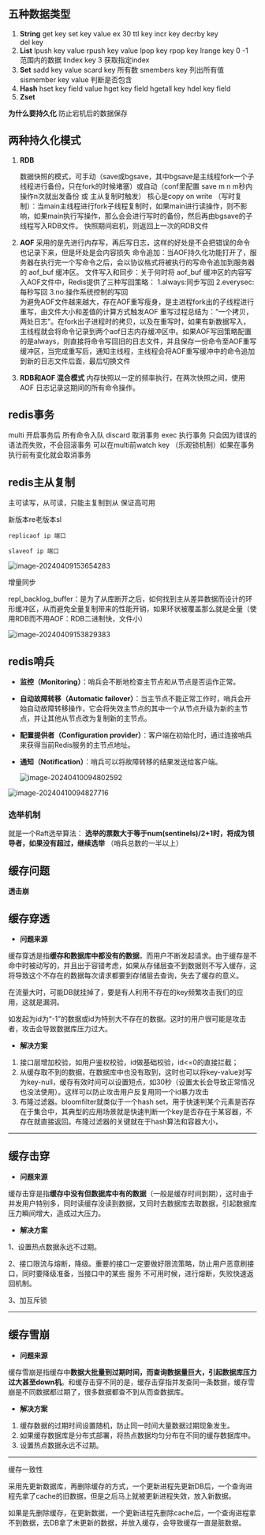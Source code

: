 ## **五种数据类型**

1. **String**
   get key 
   set key value ex 30
   ttl key
   incr key 
   decrby key  
   del key
2. **List**
   lpush key value 
   rpush key value 
   lpop key
   rpop key
   lrange key 0 -1 范围内的数据
   lindex key 3 获取指定index
3. **Set**
   sadd key value
   scard key 所有数
   smembers key 列出所有值
   sismember key value 判断是否包含
4. **Hash**
   hset key field value
   hget key field
   hgetall key
   hdel key field
5. **Zset**

**为什么要持久化**
防止宕机后的数据保存

## **两种持久化模式**

1. **RDB**

   数据快照的模式，可手动（save或bgsave，其中bgsave是主线程fork一个子线程进行备份，只在fork的时候堵塞）或自动（conf里配置 save m n m秒内操作n次就出发备份 或 主从复制时触发）
   核心是copy on write （写时复制）：当main主线程进行fork子线程复制时，如果main进行读操作，则不影响，如果main执行写操作，那么会会进行写时的备份，然后再由bgsave的子线程写入RDB文件。
   快照期间宕机，则返回上一次的RDB文件

2.  **AOF**
采用的是先进行内存写，再后写日志，这样的好处是不会把错误的命令也记录下来，但是坏处是会内容损失
命令追加：当AOF持久化功能打开了，服务器在执行完一个写命令之后，会以协议格式将被执行的写命令追加到服务器的 aof_buf 缓冲区。
文件写入和同步：关于何时将 aof_buf 缓冲区的内容写入AOF文件中，Redis提供了三种写回策略：
    1.always:同步写回
    2.everysec:每秒写回
    3.no:操作系统控制的写回  
为避免AOF文件越来越大，存在AOF重写瘦身，是主进程fork出的子线程进行重写，由文件大小和差值的计算方式触发AOF
重写过程总结为：“一个拷贝，两处日志”。在fork出子进程时的拷贝，以及在重写时，如果有新数据写入，主线程就会将命令记录到两个aof日志内存缓冲区中。如果AOF写回策略配置的是always，则直接将命令写回旧的日志文件，并且保存一份命令至AOF重写缓冲区，当完成重写后，通知主线程，主线程会将AOF重写缓冲中的命令追加到新的日志文件后面，最后切换文件
3.  **RDB和AOF 混合模式**
内存快照以一定的频率执行，在两次快照之间，使用 AOF 日志记录这期间的所有命令操作。



## redis事务
multi  开启事务后
所有命令入队
discard 取消事务
exec 执行事务
只会因为错误的语法而失败，不会回滚事务
可以在multi前watch key （乐观锁机制）如果在事务执行前有变化就会取消事务

## redis主从复制

主可读写，从可读，只能主复制到从 保证高可用

新版本re老版本sl

```shell
replicaof ip 端口	
```

```shell
slaveof ip 端口
```

![image-20240409153654283](C:\Users\Administrator\AppData\Roaming\Typora\typora-user-images\image-20240409153654283.png)

增量同步

repl_backlog_buffer：是为了从库断开之后，如何找到主从差异数据而设计的环形缓冲区，从而避免全量复制带来的性能开销，如果环状被覆盖那么就是全量（使用RDB而不用AOF：RDB二进制快，文件小）

![image-20240409153829383](C:\Users\Administrator\AppData\Roaming\Typora\typora-user-images\image-20240409153829383.png)



## redis哨兵

- **监控（Monitoring）**：哨兵会不断地检查主节点和从节点是否运作正常。

- **自动故障转移（Automatic failover）**：当主节点不能正常工作时，哨兵会开始自动故障转移操作，它会将失效主节点的其中一个从节点升级为新的主节点，并让其他从节点改为复制新的主节点。

- **配置提供者（Configuration provider）**：客户端在初始化时，通过连接哨兵来获得当前Redis服务的主节点地址。

- **通知（Notification）**：哨兵可以将故障转移的结果发送给客户端。

  ![image-20240410094802592](C:\Users\Administrator\AppData\Roaming\Typora\typora-user-images\image-20240410094802592.png)

![image-20240410094827716](C:\Users\Administrator\AppData\Roaming\Typora\typora-user-images\image-20240410094827716.png)

### 选举机制

就是一个Raft选举算法： **选举的票数大于等于num(sentinels)/2+1时，将成为领导者，如果没有超过，继续选举** （哨兵总数的一半以上）



## 缓存问题

**透击崩**

## 缓存穿透

- **问题来源**

缓存穿透是指**缓存和数据库中都没有的数据**，而用户不断发起请求。由于缓存是不命中时被动写的，并且出于容错考虑，如果从存储层查不到数据则不写入缓存，这将导致这个不存在的数据每次请求都要到存储层去查询，失去了缓存的意义。

在流量大时，可能DB就挂掉了，要是有人利用不存在的key频繁攻击我们的应用，这就是漏洞。

如发起为id为“-1”的数据或id为特别大不存在的数据。这时的用户很可能是攻击者，攻击会导致数据库压力过大。

- **解决方案**

1. 接口层增加校验，如用户鉴权校验，id做基础校验，id<=0的直接拦截；
2. 从缓存取不到的数据，在数据库中也没有取到，这时也可以将key-value对写为key-null，缓存有效时间可以设置短点，如30秒（设置太长会导致正常情况也没法使用）。这样可以防止攻击用户反复用同一个id暴力攻击
3. 布隆过滤器。bloomfilter就类似于一个hash set，用于快速判某个元素是否存在于集合中，其典型的应用场景就是快速判断一个key是否存在于某容器，不存在就直接返回。布隆过滤器的关键就在于hash算法和容器大小，

---

## 缓存击穿

- **问题来源**

缓存击穿是指**缓存中没有但数据库中有的数据**（一般是缓存时间到期），这时由于并发用户特别多，同时读缓存没读到数据，又同时去数据库去取数据，引起数据库压力瞬间增大，造成过大压力。

- **解决方案**

1、设置热点数据永远不过期。

2、接口限流与熔断，降级。重要的接口一定要做好限流策略，防止用户恶意刷接口，同时要降级准备，当接口中的某些 服务 不可用时候，进行熔断，失败快速返回机制。

3、加互斥锁

---

## 缓存雪崩

- **问题来源**

缓存雪崩是指缓存中**数据大批量到过期时间，而查询数据量巨大，引起数据库压力过大甚至down机**。和缓存击穿不同的是，缓存击穿指并发查同一条数据，缓存雪崩是不同数据都过期了，很多数据都查不到从而查数据库。

- **解决方案**

1. 缓存数据的过期时间设置随机，防止同一时间大量数据过期现象发生。
2. 如果缓存数据库是分布式部署，将热点数据均匀分布在不同的缓存数据库中。
3. 设置热点数据永远不过期。

------

缓存一致性

采用先更新数据库，再删除缓存的方式，一个更新进程先更新DB后，一个查询进程先拿了cache的旧数据，但是之后马上就被更新进程失效，放入新数据。

如果是先删除缓存，在更新数据，一个更新进程先删除cache后，一个查询进程拿不到数据，去DB拿了未更新的数据，并放入缓存，会导致缓存一直是脏数据。
